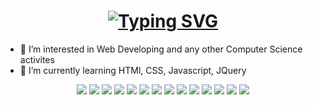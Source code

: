 

<h1 align="center">
  <a href="https://git.io/typing-svg"><img src="https://readme-typing-svg.demolab.com?font=SUSE&weight=900&size=31&duration=1500&pause=1000&color=9756F7&center=true&vCenter=true&width=435&lines=Hi+my+name+is+Andrew!+;Welcome+to+my+profile!" alt="Typing SVG" /></a>
</h1>


- 👀 I’m interested in Web Developing and any other Computer Science activites
- 🌱 I’m currently learning HTMl, CSS, Javascript, JQuery


<div align='center'>
  <img src='https://img.shields.io/badge/JavaScript-323330?style=for-the-badge&logo=javascript&logoColor=F7DF1E'>
  <img src='https://img.shields.io/badge/jQuery-0769AD?style=for-the-badge&logo=jquery&logoColor=white'>
  <img src='https://img.shields.io/badge/HTML5-E34F26?style=for-the-badge&logo=html5&logoColor=white'>
  <img src='https://img.shields.io/badge/CSS3-1572B6?style=for-the-badge&logo=css3&logoColor=white'>
  <img src='https://img.shields.io/badge/Kotlin-B125EA?style=for-the-badge&logo=kotlin&logoColor=white'>
  <img src='https://img.shields.io/badge/C%2B%2B-00599C?style=for-the-badge&logo=c%2B%2B&logoColor=white'>
  <img src='https://img.shields.io/badge/C-00599C?style=for-the-badge&logo=c&logoColor=white'>
  <img src='https://img.shields.io/badge/Kotlin-B125EA?style=for-the-badge&logo=kotlin&logoColor=white'>
  <img src='https://img.shields.io/badge/Python-FFD43B?style=for-the-badge&logo=python&logoColor=blue'>
  <img src='https://img.shields.io/badge/Numpy-777BB4?style=for-the-badge&logo=numpy&logoColor=white'>
  <img src='https://img.shields.io/badge/Pandas-2C2D72?style=for-the-badge&logo=pandas&logoColor=white'>
  <img src='https://img.shields.io/badge/scikit_learn-F7931E?style=for-the-badge&logo=scikit-learn&logoColor=white'>
  <img src='https://img.shields.io/badge/Microsoft_Office-D83B01?style=for-the-badge&logo=microsoft-office&logoColor=white'>
  <img src='https://img.shields.io/badge/Trello-0052CC?style=for-the-badge&logo=trello&logoColor=white'>
</div>

<!---
AndrewCrews3/AndrewCrews3 is a ✨ special ✨ repository because its `README.md` (this file) appears on your GitHub profile.
You can click the Preview link to take a look at your changes.
--->

